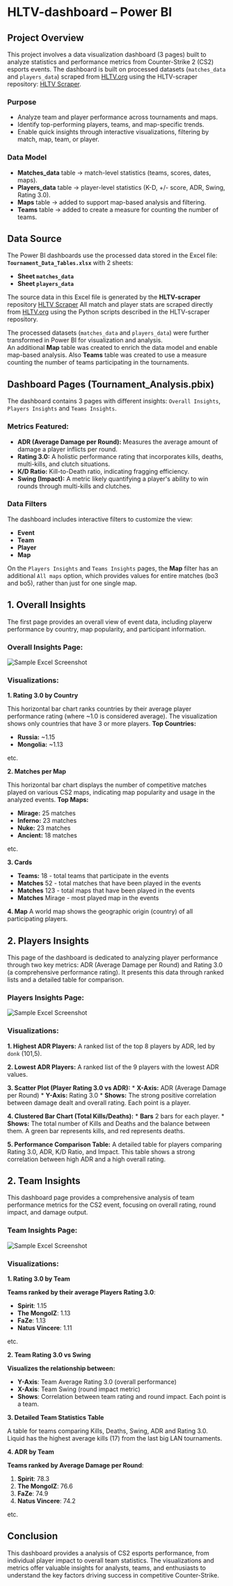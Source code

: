 # HLTV-dashboard – Power BI 
## Project Overview 

This project involves a data visualization dashboard (3 pages) built to analyze statistics and performance metrics from Counter-Strike 2 (CS2) esports events.
The dashboard is built on processed datasets (`matches_data` and `players_data`) scraped from [HLTV.org](https://www.hltv.org) using the HLTV-scraper repository: [HLTV Scraper](https://github.com/M4teusz00/HLTV-scraper).

### Purpose
- Analyze team and player performance across tournaments and maps.
- Identify top-performing players, teams, and map-specific trends.
- Enable quick insights through interactive visualizations, filtering by match, map, team, or player.

### Data Model
- **Matches_data** table → match-level statistics (teams, scores, dates, maps).  
- **Players_data** table → player-level statistics (K-D, +/- score, ADR, Swing, Rating 3.0).  
- **Maps** table → added to support map-based analysis and filtering.
- **Teams** table → added to create a measure for counting the number of teams.

## Data Source

The Power BI dashboards use the processed data stored in the Excel file: **`Tournament_Data_Tables.xlsx`** with 2 sheets:
- **Sheet `matches_data`** 
- **Sheet `players_data`** 

The source data in this Excel file is generated by the **HLTV-scraper** repository [HLTV Scraper](https://github.com/M4teusz00/HLTV-scraper) 
All match and player stats are scraped directly from [HLTV.org](https://www.hltv.org) using the Python scripts described in the HLTV-scraper repository.

The processed datasets (`matches_data` and `players_data`) were further transformed in Power BI for visualization and analysis.  
An additional **Map** table was created to enrich the data model and enable map-based analysis. Also **Teams** table was created to use a measure counting the number of teams participating in the tournaments.

## Dashboard Pages (Tournament_Analysis.pbix)
The dashboard contains 3 pages with different insights: `Overall Insights`, `Players Insights` and `Teams Insights`.

### Metrics Featured:
*   **ADR (Average Damage per Round):** Measures the average amount of damage a player inflicts per round.
*   **Rating 3.0:** A holistic performance rating that incorporates kills, deaths, multi-kills, and clutch situations.
*   **K/D Ratio:** Kill-to-Death ratio, indicating fragging efficiency.
*   **Swing (Impact):** A metric likely quantifying a player's ability to win rounds through multi-kills and clutches.

### Data Filters
The dashboard includes interactive filters to customize the view:
*   **Event** 
*   **Team** 
*   **Player** 
*   **Map**
  
On the `Players Insights` and `Teams Insights` pages, the **Map** filter has an additional `All maps` option, which provides values for entire matches (bo3 and bo5), rather than just for one single map.

## 1. **Overall Insights**
The first page provides an overall view of event data, including playerw performance by country, map popularity, and participant information.

### Overall Insights Page:
![Sample Excel Screenshot](https://github.com/M4teusz00/HLTV-dashboard/blob/a41254e078649777a89059bd152f5f53c04e317d/Overall_Insights.png)

### Visualizations:

**1. Rating 3.0 by Country**

This horizontal bar chart ranks countries by their average player performance rating (where ~1.0 is considered average). The visualization shows only countries that have 3 or more players.
**Top Countries:**
*   **Russia:** ~1.15
*   **Mongolia:** ~1.13
  
etc.

**2. Matches per Map**

This horizontal bar chart displays the number of competitive matches played on various CS2 maps, indicating map popularity and usage in the analyzed events.
**Top Maps:**
*   **Mirage:** 25 matches
*   **Inferno:** 23 matches
*   **Nuke:** 23 matches
*   **Ancient:** 18 matches
  
etc.

**3. Cards**
*   **Teams:** 18 - total teams that participate in the events
*   **Matches** 52 - total matches that have been played in the events
*   **Matches** 123 - total maps that have been played in the events
*   **Matches** Mirage - most played map in the events
  
**4. Map**
A world map shows the geographic origin (country) of all participating players.

## 2. **Players Insights**
This page of the dashboard is dedicated to analyzing player performance through two key metrics: ADR (Average Damage per Round) and Rating 3.0 (a comprehensive performance rating). It presents this data through ranked lists and a detailed table for comparison.
     
### Players Insights Page:
![Sample Excel Screenshot](https://github.com/M4teusz00/HLTV-dashboard/blob/a41254e078649777a89059bd152f5f53c04e317d/Players_Insights.png)

### Visualizations:
**1.  Highest ADR Players:** A ranked list of the top 8 players by ADR, led by `donk` (101,5).
   
**2.  Lowest ADR Players:** A ranked list of the 9 players with the lowest ADR values.
   
**3.  Scatter Plot (Player Rating 3.0 vs ADR):**
    *   **X-Axis:** ADR (Average Damage per Round)
    *   **Y-Axis:** Rating 3.0
    *   **Shows:** The strong positive correlation between damage dealt and overall rating. Each point is a player.
      
**4.  Clustered Bar Chart (Total Kills/Deaths):**
    *   **Bars** 2 bars for each player.
    *   **Shows:** The total number of Kills and Deaths and the balance between them. A green bar represents kills, and red represents deaths.
      
**5.  Performance Comparison Table:** A detailed table for players comparing Rating 3.0, ADR, K/D Ratio, and Impact. This table shows a strong correlation between high ADR and a high overall rating.

## 2. **Team Insights**
This dashboard page provides a comprehensive analysis of team performance metrics for the CS2 event, focusing on overall rating, round impact, and damage output.

### Team Insights Page:
![Sample Excel Screenshot](https://github.com/M4teusz00/HLTV-dashboard/blob/a41254e078649777a89059bd152f5f53c04e317d/Teams_Insights.png)

### Visualizations:

**1. Rating 3.0 by Team**

**Teams ranked by their average Players Rating 3.0**:
- **Spirit**: 1.15
- **The MongolZ**: 1.13
- **FaZe**: 1.13
- **Natus Vincere**: 1.11
  
etc.

**2. Team Rating 3.0 vs Swing**

**Visualizes the relationship between:**
- **Y-Axis**: Team Average Rating 3.0 (overall performance)
- **X-Axis**: Team Swing (round impact metric)
- **Shows**: Correlation between team rating and round impact. Each point is a team.

**3. Detailed Team Statistics Table**

A table for teams comparing Kills, Deaths, Swing, ADR and Rating 3.0. Liquid has the highest average kills (17) from the last big LAN tournaments.

**4. ADR by Team**

**Teams ranked by Average Damage per Round**:
1. **Spirit**: 78.3
2. **The MongolZ**: 76.6
3. **FaZe**: 74.9
4. **Natus Vincere**: 74.2
   
etc.

## Conclusion
This dashboard provides a analysis of CS2 esports performance, from individual player impact to overall team statistics. The visualizations and metrics offer valuable insights for analysts, teams, and enthusiasts to understand the key factors driving success in competitive Counter-Strike.


